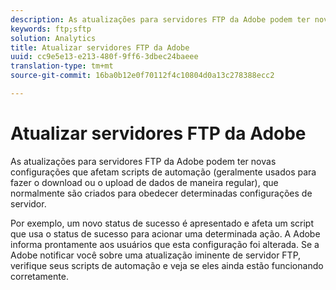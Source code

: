 ```yaml
---
description: As atualizações para servidores FTP da Adobe podem ter novas configurações que afetam scripts de automação (geralmente usados para fazer o download ou o upload de dados de maneira regular), que normalmente são criados para obedecer determinadas configurações de servidor.
keywords: ftp;sftp
solution: Analytics
title: Atualizar servidores FTP da Adobe
uuid: cc9e5e13-e213-480f-9ff6-3dbec24baeee
translation-type: tm+mt
source-git-commit: 16ba0b12e0f70112f4c10804d0a13c278388ecc2

---
```



# Atualizar servidores FTP da Adobe

As atualizações para servidores FTP da Adobe podem ter novas configurações que afetam scripts de automação (geralmente usados para fazer o download ou o upload de dados de maneira regular), que normalmente são criados para obedecer determinadas configurações de servidor.

Por exemplo, um novo status de sucesso é apresentado e afeta um script que usa o status de sucesso para acionar uma determinada ação. A Adobe informa prontamente aos usuários que esta configuração foi alterada. Se a Adobe notificar você sobre uma atualização iminente de servidor FTP, verifique seus scripts de automação e veja se eles ainda estão funcionando corretamente.
